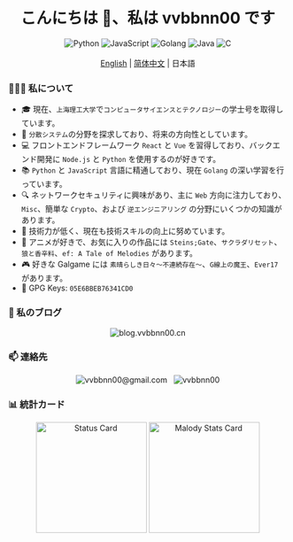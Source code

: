 <h1 style="text-align: center;" align="center">
  こんにちは 👋、私は vvbbnn00 です
</h1>

<div style="text-align: center;" align="center">
  <img src="https://img.shields.io/badge/python-3670A0?style=for-the-badge&logo=python&logoColor=ffdd54" style="display: inline-block;"  alt="Python"/> 
  <img src="https://img.shields.io/badge/javascript-%23323330.svg?style=for-the-badge&logo=javascript&logoColor=%23F7DF1E" style="display: inline-block;"  alt="JavaScript"/> 
  <img src="https://img.shields.io/badge/go-%2300ADD8.svg?style=for-the-badge&logo=go&logoColor=white" style="display: inline-block;" alt="Golang" />
  <img src="https://img.shields.io/badge/java-%23ED8B00.svg?style=for-the-badge&logo=openjdk&logoColor=white" style="display: inline-block;" alt="Java" />
  <img src="https://img.shields.io/badge/c-%2300599C.svg?style=for-the-badge&logo=c&logoColor=white" style="display: inline-block;" alt="C" />
</div>

<br/>

<div style="text-align: center;" align="center">
  <a href="README.md">English</a> | <a href="README_zh.md">简体中文</a> | 日本語
</div>

### 👨🏻‍💻 私について

- 🎓 現在、`上海理工大学`で`コンピュータサイエンスとテクノロジー`の学士号を取得しています。
- 🚀 `分散システム`の分野を探求しており、将来の方向性としています。
- 💻 フロントエンドフレームワーク `React` と `Vue` を習得しており、バックエンド開発に `Node.js` と `Python` を使用するのが好きです。
- 📚 `Python` と `JavaScript` 言語に精通しており、現在 `Golang` の深い学習を行っています。
- 🔍 ネットワークセキュリティに興味があり、主に `Web` 方向に注力しており、`Misc`、簡単な `Crypto`、および `逆エンジニアリング` の分野にいくつかの知識があります。
- 🌱 技術力が低く、現在も技術スキルの向上に努めています。
- 🎥 アニメが好きで、お気に入りの作品には `Steins;Gate`、`サクラダリセット`、`狼と香辛料`、`ef: A Tale of Melodies` があります。
- 🎮 好きな Galgame には `素晴らしき日々～不連続存在～`、`G線上の魔王`、`Ever17` があります。
- 🔑 GPG Keys: `05E6BBEB76341CD0`

### 💬 私のブログ

<div style="text-align: center;" align="center">
  <a href="https://blog.vvbbnn00.cn" target="_blank" style="text-decoration: none">
    <img src="https://img.shields.io/badge/blog.vvbbnn00.cn-F88900?style=for-the-badge&logo=rss&logoColor=white" style="display: inline-block;" alt="blog.vvbbnn00.cn" />
  </a>
</div>

### 📫 連絡先

<div style="text-align: center;" align="center">
  <a href="mailto:vvbbnn00@gmail.com" target="_blank" style="text-decoration: none">
    <img src="https://img.shields.io/badge/Gmail-D14836?style=for-the-badge&logo=gmail&logoColor=white" style="display: inline-block;" alt="vvbbnn00@gmail.com" />
  </a>
  <span>&nbsp;</span>
  <a href="https://github.com/vvbbnn00" target="_blank" style="text-decoration: none">
    <img src="https://img.shields.io/badge/GitHub-181717?style=for-the-badge&logo=github&logoColor=white" style="display: inline-block;" alt="vvbbnn00" />
  </a>
</div>

### 📊 統計カード

<div style="text-align: center;" align="center">
  <img src="https://gitcard.bzpl.tech/api?username=vvbbnn00&amp;show_icons=true&amp;count_private=true" alt="Status Card" height="200px" />
  <a href="https://m.mugzone.net/accounts/user/178813" target="_blank" style="text-decoration: none">
      <img src="https://malody-stat-card.bzpl.tech/card/default/178813" alt="Malody Stats Card" height="200px" />
  </a>
</div>
